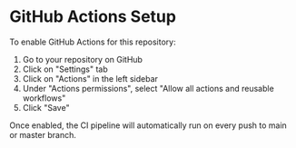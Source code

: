 # GitHub Actions Setup

To enable GitHub Actions for this repository:

1. Go to your repository on GitHub
2. Click on "Settings" tab
3. Click on "Actions" in the left sidebar
4. Under "Actions permissions", select "Allow all actions and reusable workflows"
5. Click "Save"

Once enabled, the CI pipeline will automatically run on every push to main or master branch.
